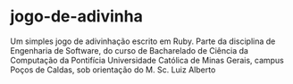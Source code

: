 # jogo-de-adivinha
Um simples jogo de adivinhação escrito em Ruby. Parte da disciplina de Engenharia de Software, do curso de Bacharelado de Ciência da Computação da Pontifícia Universidade Católica de Minas Gerais, campus Poços de Caldas, sob orientação do M. Sc. Luiz Alberto
